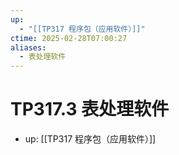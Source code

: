 ```yaml
---
up:
  - "[[TP317 程序包（应用软件）]]"
ctime: 2025-02-28T07:00:27
aliases:
  - 表处理软件
---
```


# TP317.3 表处理软件

- up: [[TP317 程序包（应用软件）]]
